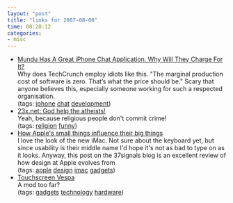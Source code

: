 ```yaml
---
layout: "post"
title: "links for 2007-08-08"
time: 00:28:12
categories: 
- misc
---
```

<ul>
	<li>
		<div><a href="http://www.techcrunch.com/2007/08/03/mundu-has-a-great-iphone-chat-application-why-are-they-charging/">Mundu Has A Great iPhone Chat Application. Why Will They Charge For It?</a></div>
		<div>Why does TechCrunch employ idiots like this. "The marginal production cost of software is zero. That’s what the price should be." Scary that anyone believes this, especially someone working for such a respected organisation.</div>
		<div>(tags: <a href="http://del.icio.us/stuartdallas/iphone">iphone</a> <a href="http://del.icio.us/stuartdallas/chat">chat</a> <a href="http://del.icio.us/stuartdallas/development">development</a>)</div>
	</li>
	<li>
		<div><a href="http://www.23x.net/link/3826/God_help_the_atheists">23x.net: God help the atheists!</a></div>
		<div>Yeah, because religious people don't commit crime!</div>
		<div>(tags: <a href="http://del.icio.us/stuartdallas/religion">religion</a> <a href="http://del.icio.us/stuartdallas/funny">funny</a>)</div>
	</li>
	<li>
		<div><a href="http://www.37signals.com/svn/posts/565-how-apples-small-things-influence-their-big-things">How Apple's small things influence their big things</a></div>
		<div>I love the look of the new iMac. Not sure about the keyboard yet, but since usability is their middle name I'd hope it's not as bad to type on as it looks. Anyway, this post on the 37signals blog is an excellent review of how design at Apple evolves from</div>
		<div>(tags: <a href="http://del.icio.us/stuartdallas/apple">apple</a> <a href="http://del.icio.us/stuartdallas/design">design</a> <a href="http://del.icio.us/stuartdallas/imac">imac</a> <a href="http://del.icio.us/stuartdallas/gadgets">gadgets</a>)</div>
	</li>
	<li>
		<div><a href="http://www.modernvespa.com/forum/viewtopic.php?t=10371&amp;postdays=0&amp;postorder=asc&amp;start=80#183314">Touchscreen Vespa</a></div>
		<div>A mod too far?</div>
		<div>(tags: <a href="http://del.icio.us/stuartdallas/gadgets">gadgets</a> <a href="http://del.icio.us/stuartdallas/technology">technology</a> <a href="http://del.icio.us/stuartdallas/hardware">hardware</a>)</div>
	</li>
</ul>
